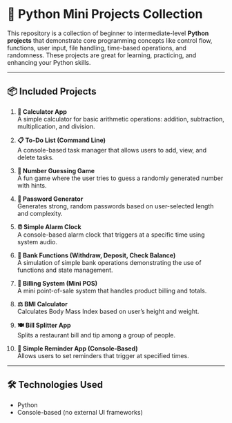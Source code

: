 # 🐍 Python Mini Projects Collection

This repository is a collection of beginner to intermediate-level **Python projects** that demonstrate core programming concepts like control flow, functions, user input, file handling, time-based operations, and randomness. These projects are great for learning, practicing, and enhancing your Python skills.

---

## 📦 Included Projects

1. **🧮 Calculator App**  
   A simple calculator for basic arithmetic operations: addition, subtraction, multiplication, and division.

2. **📋 To-Do List (Command Line)**  
   A console-based task manager that allows users to add, view, and delete tasks.

3. **🎲 Number Guessing Game**  
   A fun game where the user tries to guess a randomly generated number with hints.

4. **🔐 Password Generator**  
   Generates strong, random passwords based on user-selected length and complexity.

5. **⏰ Simple Alarm Clock**  
   A console-based alarm clock that triggers at a specific time using system audio.

6. **🏦 Bank Functions (Withdraw, Deposit, Check Balance)**  
   A simulation of simple bank operations demonstrating the use of functions and state management.

7. **🧾 Billing System (Mini POS)**  
   A mini point-of-sale system that handles product billing and totals.

8. **⚖️ BMI Calculator**  
   Calculates Body Mass Index based on user’s height and weight.

9. **🍽 Bill Splitter App**  
   Splits a restaurant bill and tip among a group of people.
   
10. **📅 Simple Reminder App (Console-Based)**  
    Allows users to set reminders that trigger at specified times.

---

## 🛠 Technologies Used

- Python
- Console-based (no external UI frameworks)
